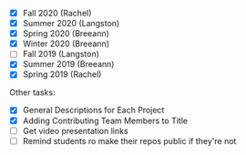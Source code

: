 - [x] Fall 2020 (Rachel)
- [x] Summer 2020 (Langston)
- [x] Spring 2020 (Breeann)
- [x] Winter 2020 (Breeann)
- [ ] Fall 2019 (Langston)
- [x] Summer 2019 (Breeann)
- [x] Spring 2019 (Rachel)

Other tasks: 
- [x] General Descriptions for Each Project 
- [x] Adding Contributing Team Members to Title
- [ ] Get video presentation links
- [ ] Remind students ro make their repos public if they're not
